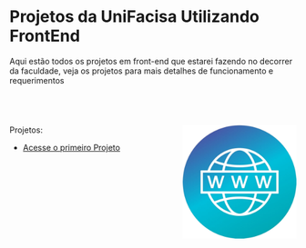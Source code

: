 # Projetos da UniFacisa Utilizando FrontEnd

Aqui estão todos os projetos em front-end que estarei fazendo no decorrer da faculdade, veja os projetos para mais detalhes de funcionamento e requerimentos



<br>

#

<img src="../imagens/banner_frontend.png" align="right" width="200">


Projetos:

* [Acesse o primeiro Projeto](https://github.com/lucaslarry/Facisa/tree/main/FrontEnd/Playlist)

